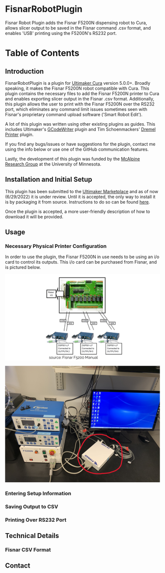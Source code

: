 # FisnarRobotPlugin
Fisnar Robot Plugin adds the Fisnar F5200N dispensing robot to Cura,
allows slicer output to be saved in the Fisnar command .csv format, and
enables 'USB' printing using the F5200N's RS232 port.

# Table of Contents

## Introduction
FisnarRobotPlugin is a plugin for [Ultimaker Cura](https://ultimaker.com/software/ultimaker-cura) version 5.0.0+. Broadly speaking, it makes the Fisnar F5200N
robot compatible with Cura. This plugin contains the necessary files to add
the Fisnar F5200N printer to Cura and enables exporting slicer output in the
Fisnar .csv format. Additionally, this plugin allows the user to print
with the Fisnar F5200N over the RS232 port, which eliminates any command limit
issues sometimes seen with Fisnar's proprietary command upload software ('Smart
Robot Edit').

A lot of this plugin was written using other existing plugins as guides. This
includes Ultimaker's [GCodeWriter](https://github.com/Ultimaker/Cura/tree/main/plugins/GCodeWriter) plugin and Tim Schoenmackers' [Dremel Printer](https://github.com/timmehtimmeh/Cura-Dremel-Printer-Plugin) plugin.

If you find any bugs/issues or have suggestions for the plugin, contact me
using the info below or use one of the GitHub communication features.

Lastly, the development of this plugin was funded by the [McAlpine Research
Group](https://sites.google.com/view/mcalpineresearchgroup/home) at the University of Minnesota.

## Installation and Initial Setup
This plugin has been submitted to the [Ultimaker Marketplace](https://marketplace.ultimaker.com/app/cura/plugins) and as of now (6/29/2022) it is under review. Until it is accepted, the only way to install it is by packaging it
from source. Instructions to do so can be found [here](https://community.ultimaker.com/topic/26046-writing-a-custom-cura-package/).

Once the plugin is accepted, a more user-friendly description of how to download
it will be provided.

## Usage

### Necessary Physical Printer Configuration
In order to use the plugin, the Fisnar F5200N in use needs to be using an
i/o card to control its outputs. This i/o card can be purchased from Fisnar,
and is pictured below.

![i/o card diagram from Fisnar F5200N manual](docs/doc_pics/io_card_2.png)

![physical i/o card setup](docs/doc_pics/io_card_setup_marked.JPG)

### Entering Setup Information

### Saving Output to CSV

### Printing Over RS232 Port

## Technical Details

### Fisnar CSV Format

## Contact
